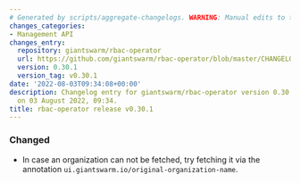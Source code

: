 ```yaml
---
# Generated by scripts/aggregate-changelogs. WARNING: Manual edits to this files will be overwritten.
changes_categories:
- Management API
changes_entry:
  repository: giantswarm/rbac-operator
  url: https://github.com/giantswarm/rbac-operator/blob/master/CHANGELOG.md#0301---2022-08-03
  version: 0.30.1
  version_tag: v0.30.1
date: '2022-08-03T09:34:08+00:00'
description: Changelog entry for giantswarm/rbac-operator version 0.30.1, published
  on 03 August 2022, 09:34.
title: rbac-operator release v0.30.1
---
```


### Changed
- In case an organization can not be fetched, try fetching it via the annotation `ui.giantswarm.io/original-organization-name`.
